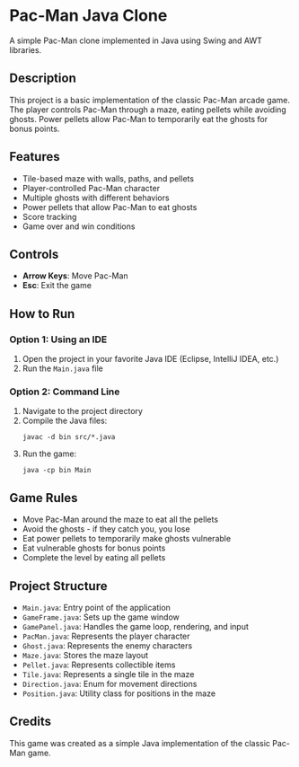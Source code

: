 # Pac-Man Java Clone

A simple Pac-Man clone implemented in Java using Swing and AWT libraries.

## Description

This project is a basic implementation of the classic Pac-Man arcade game. The player controls Pac-Man through a maze, eating pellets while avoiding ghosts. Power pellets allow Pac-Man to temporarily eat the ghosts for bonus points.

## Features

- Tile-based maze with walls, paths, and pellets
- Player-controlled Pac-Man character
- Multiple ghosts with different behaviors
- Power pellets that allow Pac-Man to eat ghosts
- Score tracking
- Game over and win conditions

## Controls

- **Arrow Keys**: Move Pac-Man
- **Esc**: Exit the game

## How to Run

### Option 1: Using an IDE

1. Open the project in your favorite Java IDE (Eclipse, IntelliJ IDEA, etc.)
2. Run the `Main.java` file

### Option 2: Command Line

1. Navigate to the project directory
2. Compile the Java files:
   ```
   javac -d bin src/*.java
   ```
3. Run the game:
   ```
   java -cp bin Main
   ```

## Game Rules

- Move Pac-Man around the maze to eat all the pellets
- Avoid the ghosts - if they catch you, you lose
- Eat power pellets to temporarily make ghosts vulnerable
- Eat vulnerable ghosts for bonus points
- Complete the level by eating all pellets

## Project Structure

- `Main.java`: Entry point of the application
- `GameFrame.java`: Sets up the game window
- `GamePanel.java`: Handles the game loop, rendering, and input
- `PacMan.java`: Represents the player character
- `Ghost.java`: Represents the enemy characters
- `Maze.java`: Stores the maze layout
- `Pellet.java`: Represents collectible items
- `Tile.java`: Represents a single tile in the maze
- `Direction.java`: Enum for movement directions
- `Position.java`: Utility class for positions in the maze

## Credits

This game was created as a simple Java implementation of the classic Pac-Man game.